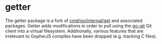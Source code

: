 # getter

The getter package is a fork of [cmd/go/internal/get](https://github.com/golang/go/tree/master/src/cmd/go/internal/get) 
and associated packages. Getter adds modifications in order to pull using the [go-git](https://github.com/src-d/go-git)
Git client into a virtual filesystem. Additionally, various features that are irrelevant to GopherJS 
compiles have been dropped (e.g. tracking C files).